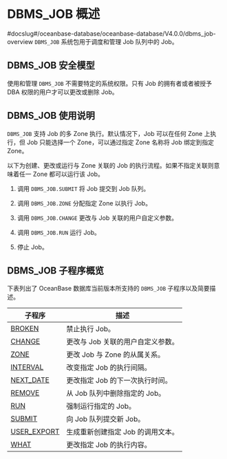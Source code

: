 DBMS_JOB 概述 
================================
#docslug#/oceanbase-database/oceanbase-database/V4.0.0/dbms_job-overview
`DBMS_JOB` 系统包用于调度和管理 Job 队列中的 Job。

DBMS_JOB 安全模型 
----------------------------------

使用和管理 `DBMS_JOB` 不需要特定的系统权限。只有 Job 的拥有者或者被授予 DBA 权限的用户才可以更改或删除 Job。

DBMS_JOB 使用说明 
----------------------------------

`DBMS_JOB` 支持 Job 的多 Zone 执行。默认情况下，Job 可以在任何 Zone 上执行，但 Job 只能选择一个 Zone，可以通过指定 Zone 名称将 Job 绑定到指定 Zone。

以下为创建、更改或运行与 Zone 关联的 Job 的执行流程。如果不指定关联则意味着任一 Zone 都可以运行该 Job。

1. 调用 `DBMS_JOB.SUBMIT` 将 Job 提交到 Job 队列。

   

2. 调用 `DBMS_JOB.ZONE` 分配指定 Zone 以执行 Job。

   

3. 调用 `DBMS_JOB.CHANGE` 更改与 Job 关联的用户自定义参数。

   

4. 调用 `DBMS_JOB.RUN` 运行 Job。

   

5. 停止 Job。

   




DBMS_JOB 子程序概览 
-----------------------------------

下表列出了 OceanBase 数据库当前版本所支持的 `DBMS_JOB` 子程序以及简要描述。


|                            子程序                             |          描述          |
|------------------------------------------------------------|----------------------|
| [BROKEN](../7.DBMS_JOB/2.BROKEN.md)      | 禁止执行 Job。            |
| [CHANGE](../7.DBMS_JOB/3.CHANGE.md)      | 更改与 Job 关联的用户自定义参数。  |
| [ZONE](../7.DBMS_JOB/4.ZONE.md)        | 更改 Job 与 Zone 的从属关系。 |
| [INTERVAL](../7.DBMS_JOB/5.INTERVAL.md)    | 改变指定 Job 的执行间隔。      |
| [NEXT_DATE](../7.DBMS_JOB/6.NEXT_DATE.md)   | 更改指定 Job 的下一次执行时间。   |
| [REMOVE](../7.DBMS_JOB/7.REMOVE.md)      | 从 Job 队列中删除指定的 Job。  |
| [RUN](../7.DBMS_JOB/8.RUN.md)         | 强制运行指定的 Job。         |
| [SUBMIT](../7.DBMS_JOB/9.SUBMIT.md)      | 向 Job 队列提交新 Job。     |
| [USER_EXPORT](../7.DBMS_JOB/10.USER_EXPORT.md) | 生成重新创建指定 Job 的调用文本。  |
| [WHAT](../7.DBMS_JOB/11.WHAT.md)        | 更改指定 Job 的执行内容。      |


